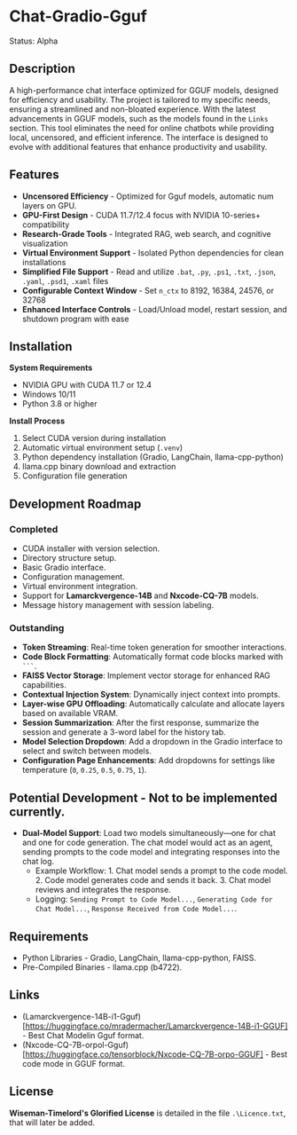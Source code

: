 # Chat-Gradio-Gguf
Status: Alpha 

## Description
A high-performance chat interface optimized for GGUF models, designed for efficiency and usability. The project is tailored to my specific needs, ensuring a streamlined and non-bloated experience. With the latest advancements in GGUF models, such as the models found in the `Links` section. This tool eliminates the need for online chatbots while providing local, uncensored, and efficient inference. The interface is designed to evolve with additional features that enhance productivity and usability.

## Features
- **Uncensored Efficiency** - Optimized for Gguf models, automatic num layers on GPU.
- **GPU-First Design** - CUDA 11.7/12.4 focus with NVIDIA 10-series+ compatibility
- **Research-Grade Tools** - Integrated RAG, web search, and cognitive visualization
- **Virtual Environment Support** - Isolated Python dependencies for clean installations
- **Simplified File Support** - Read and utilize `.bat`, `.py`, `.ps1`, `.txt`, `.json`, `.yaml`, `.psd1`, `.xaml` files
- **Configurable Context Window** - Set `n_ctx` to 8192, 16384, 24576, or 32768
- **Enhanced Interface Controls** - Load/Unload model, restart session, and shutdown program with ease

## Installation
**System Requirements**  
- NVIDIA GPU with CUDA 11.7 or 12.4
- Windows 10/11
- Python 3.8 or higher

**Install Process**  
1. Select CUDA version during installation  
2. Automatic virtual environment setup (`.venv`)  
3. Python dependency installation (Gradio, LangChain, llama-cpp-python)  
4. llama.cpp binary download and extraction  
5. Configuration file generation  

## Development Roadmap
### Completed  
- CUDA installer with version selection.  
- Directory structure setup.  
- Basic Gradio interface.  
- Configuration management.  
- Virtual environment integration.  
- Support for **Lamarckvergence-14B** and **Nxcode-CQ-7B** models.  
- Message history management with session labeling.  
### Outstanding  
- **Token Streaming**: Real-time token generation for smoother interactions.  
- **Code Block Formatting**: Automatically format code blocks marked with ` ``` `.  
- **FAISS Vector Storage**: Implement vector storage for enhanced RAG capabilities.  
- **Contextual Injection System**: Dynamically inject context into prompts.  
- **Layer-wise GPU Offloading**: Automatically calculate and allocate layers based on available VRAM.  
- **Session Summarization**: After the first response, summarize the session and generate a 3-word label for the history tab.  
- **Model Selection Dropdown**: Add a dropdown in the Gradio interface to select and switch between models.  
- **Configuration Page Enhancements**: Add dropdowns for settings like temperature (`0`, `0.25`, `0.5`, `0.75`, `1`).  

## Potential Development - Not to be implemented currently.
- **Dual-Model Support**: Load two models simultaneously—one for chat and one for code generation. The chat model would act as an agent, sending prompts to the code model and integrating responses into the chat log.  
  - Example Workflow: 1. Chat model sends a prompt to the code model. 2. Code model generates code and sends it back. 3. Chat model reviews and integrates the response.  
  - Logging: `Sending Prompt to Code Model...`, `Generating Code for Chat Model...`, `Response Received from Code Model...`.

## Requirements
- Python Libraries - Gradio, LangChain, llama-cpp-python, FAISS.
- Pre-Compiled Binaries - llama.cpp (b4722).

## Links
- (Lamarckvergence-14B-i1-Gguf)[https://huggingface.co/mradermacher/Lamarckvergence-14B-i1-GGUF] - Best Chat Modelin Gguf format.
- (Nxcode-CQ-7B-orpol-Gguf)[https://huggingface.co/tensorblock/Nxcode-CQ-7B-orpo-GGUF] - Best code mode in GGUF format.

## License
**Wiseman-Timelord's Glorified License** is detailed in the file `.\Licence.txt`, that will later be added.

